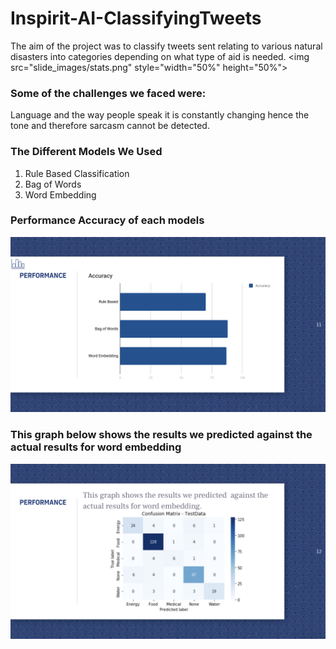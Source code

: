 # Inspirit-AI-ClassifyingTweets
The aim of the project was to classify tweets sent relating to various natural disasters into categories depending on what type of aid is needed.
<img src="slide_images/stats.png" style="width="50%" height="50%">

<h3>Some of the challenges we faced were:</h3>
Language and the way people speak it is constantly changing hence the tone and therefore sarcasm cannot be detected.

<h3>The Different Models We Used</h3>
 <ol>
  <li>Rule Based Classification </li>
  <li>Bag of Words</li>
  <li>Word Embedding</li>
</ol>

<h3>Performance Accuracy of each models</h3>
<img src="slide_images/AccuracyofModels.png">

<h3>This graph below shows the results we predicted against the actual results for word embedding</h3>
<img src="slide_images/Confusion Matrix_TestData.png">



